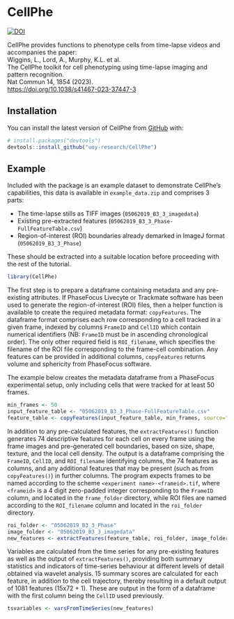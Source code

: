 
<!-- README.md is generated from README.Rmd. Please edit that file -->

# CellPhe

<!-- badges: start -->
<a href="https://zenodo.org/badge/latestdoi/449769672"><img src="https://zenodo.org/badge/449769672.svg" alt="DOI"></a>
<!-- badges: end -->

CellPhe provides functions to phenotype cells from time-lapse videos and accompanies the paper:\
Wiggins, L., Lord, A., Murphy, K.L. et al.\
The CellPhe toolkit for cell phenotyping using time-lapse imaging and pattern recognition.\
Nat Commun 14, 1854 (2023).\
https://doi.org/10.1038/s41467-023-37447-3

## Installation

You can install the latest version of CellPhe from
[GitHub](https://github.com/) with:

``` r
# install.packages("devtools")
devtools::install_github("uoy-research/CellPhe")
```

## Example

Included with the package is an example dataset to demonstrate CellPhe’s
capabilities, this data is available in `example_data.zip` and comprises
3 parts:

-   The time-lapse stills as TIFF images (`05062019_B3_3_imagedata`)
-   Existing pre-extracted features
    (`05062019_B3_3_Phase-FullFeatureTable.csv`)
-   Region-of-interest (ROI) boundaries already demarked in ImageJ
    format (`05062019_B3_3_Phase`)

These should be extracted into a suitable location before proceeding
with the rest of the tutorial.

``` r
library(CellPhe)
```

The first step is to prepare a dataframe containing metadata and any
pre-existing attributes. If PhaseFocus Livecyte or Trackmate software
has been used to generate the region-of-interest (ROI) files, then a
helper function is available to create the required metadata format:
`copyFeatures`. The dataframe format comprises each row corresponding to
a cell tracked in a given frame, indexed by columns `FrameID` and
`CellID` which contain numerical identifiers (NB: `FrameID` must be in
ascending chronological order). The only other required field is
`ROI_filename`, which specifies the filename of the ROI file
corresponding to the frame-cell combination. Any features can be
provided in additional columns, `copyFeatures` returns volume and
sphericity from PhaseFocus software.

The example below creates the metadata dataframe from a PhaseFocus
experimental setup, only including cells that were tracked for at least
50 frames.

``` r
min_frames <- 50
input_feature_table <- "05062019_B3_3_Phase-FullFeatureTable.csv"
feature_table <- copyFeatures(input_feature_table, min_frames, source="Phase")
```

In addition to any pre-calculated features, the `extractFeatures()`
function generates 74 descriptive features for each cell on every frame
using the frame images and pre-generated cell boundaries, based on size,
shape, texture, and the local cell density. The output is a dataframe
comprising the `FrameID`, `CellID`, and `ROI_filename` identifying
columns, the 74 features as columns, and any additional features that
may be present (such as from `copyFeatures()`) in further columns. The
program expects frames to be named according to the scheme
`<experiment name>-<frameid>.tif`, where `<frameid>` is a 4 digit
zero-padded integer corresponding to the `FrameID` column, and located
in the `frame_folder` directory, while ROI files are named according to
the `ROI_filename` column and located in the `roi_folder` directory.

``` r
roi_folder <- "05062019_B3_3_Phase"
image_folder <- "05062019_B3_3_imagedata"
new_features <- extractFeatures(feature_table, roi_folder, image_folder, framerate=0.0028)
```

Variables are calculated from the time series for any pre-existing
features as well as the output of `extractFeatures()`, providing both
summary statistics and indicators of time-series behaviour at different
levels of detail obtained via wavelet analysis. 15 summary scores are
calculated for each feature, in addition to the cell trajectory, thereby
resulting in a default output of 1081 features (15x72 + 1). These are
output in the form of a dataframe with the first column being the
`CellID` used previously.

``` r
tsvariables <- varsFromTimeSeries(new_features)
```
